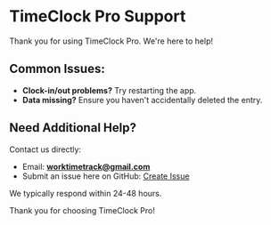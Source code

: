 # TimeClock Pro Support

Thank you for using TimeClock Pro. We're here to help!

## Common Issues:
- **Clock-in/out problems?** Try restarting the app.
- **Data missing?** Ensure you haven't accidentally deleted the entry.

## Need Additional Help?
Contact us directly:
- Email: **worktimetrack@gmail.com**
- Submit an issue here on GitHub: [Create Issue](https://github.com/TimeClockPro/timeclockpro-support/issues/new)

We typically respond within 24-48 hours.

Thank you for choosing TimeClock Pro!
